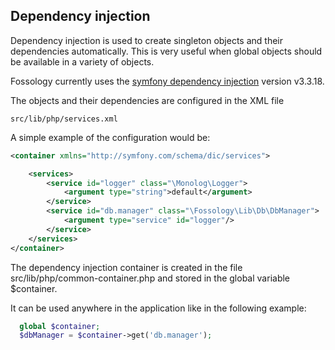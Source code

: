 ## Dependency injection

Dependency injection is used to create singleton objects and their dependencies automatically. This is very useful when global objects should be available in a variety of objects.

Fossology currently uses the [symfony dependency injection](http://symfony.com/doc/current/components/dependency_injection/introduction.html) version v3.3.18.

The objects and their dependencies are configured in the XML file 

```
src/lib/php/services.xml
```

A simple example of the configuration would be:
```xml
<container xmlns="http://symfony.com/schema/dic/services">

    <services>
        <service id="logger" class="\Monolog\Logger">
            <argument type="string">default</argument>
        </service>
        <service id="db.manager" class="\Fossology\Lib\Db\DbManager">
            <argument type="service" id="logger"/>
        </service>
    </services>
</container>
```

The dependency injection container is created in the file src/lib/php/common-container.php and stored in the global variable $container.

It can be used anywhere in the application like in the following example:

```php
  global $container;
  $dbManager = $container->get('db.manager');
```